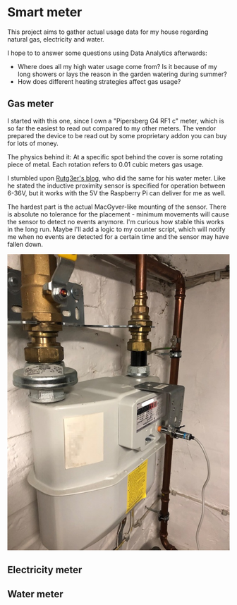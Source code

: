 # Smart meter

This project aims to gather actual usage data for my house regarding natural gas, electricity and water.

I hope to to answer some questions using Data Analytics afterwards:
 - Where does all my high water usage come from? Is it because of my long showers or lays the reason in the garden watering during summer?
 - How does different heating strategies affect gas usage?


## Gas meter

I started with this one, since I own a "Pipersberg G4 RF1 c" meter, which is so far the easiest to read out compared to my other meters. The vendor prepared the device to be read out by some proprietary addon you can buy for lots of money.

The physics behind it: At a specific spot behind the cover is some rotating piece of metal. Each rotation refers to 0.01 cubic meters gas usage.

I stumbled upon [Rutg3er's blog](https://rutg3r.com/watermeter-reading-with-inductive-proximity-sensor/), who did the same for his water meter. Like he stated the  inductive proximity sensor is specified for operation between 6-36V, but it works with the 5V the Raspberry Pi can deliver for me as well.

The hardest part is the actual MacGyver-like mounting of the sensor. There is absolute no tolerance for the placement - minimum movements will cause the sensor to detect no events anymore. I'm curious how stable this works in the long run. Maybe I'll add a logic to my counter script, which will notify me when no events are detected for a certain time and the sensor may have fallen down.

![Gas meter](readme-images/gas.jpg)


## Electricity meter

## Water meter

